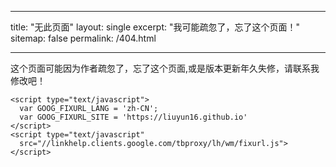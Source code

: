  ---
title: "无此页面"
layout: single
excerpt: "我可能疏忽了，忘了这个页面！"
sitemap: false
permalink: /404.html

---


这个页面可能因为作者疏忽了，忘了这个页面,或是版本更新年久失修，请联系我修改吧！

    <script type="text/javascript">
      var GOOG_FIXURL_LANG = 'zh-CN';
      var GOOG_FIXURL_SITE = 'https://liuyun16.github.io'
    </script>
    <script type="text/javascript"
      src="//linkhelp.clients.google.com/tbproxy/lh/wm/fixurl.js">
    </script>